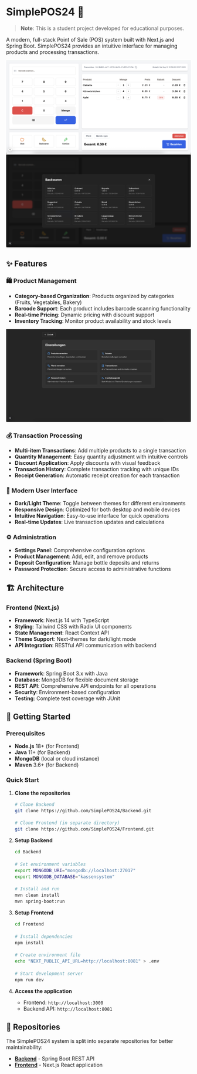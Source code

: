 # SimplePOS24 🛒

> **Note**: This is a student project developed for educational purposes.

A modern, full-stack Point of Sale (POS) system built with Next.js and Spring Boot. SimplePOS24 provides an intuitive interface for managing products and processing transactions.

![SimplePOS24 Main Interface](public/image-0.png)
![SimplePOS24 Main Interface](public/image-2.png)

## ✨ Features

### 🛍️ Product Management
- **Category-based Organization**: Products organized by categories (Fruits, Vegetables, Bakery)
- **Barcode Support**: Each product includes barcode scanning functionality
- **Real-time Pricing**: Dynamic pricing with discount support
- **Inventory Tracking**: Monitor product availability and stock levels

![Product Selection - Bakery Items](public/image-1.png)

### 💰 Transaction Processing
- **Multi-item Transactions**: Add multiple products to a single transaction
- **Quantity Management**: Easy quantity adjustment with intuitive controls
- **Discount Application**: Apply discounts with visual feedback
- **Transaction History**: Complete transaction tracking with unique IDs
- **Receipt Generation**: Automatic receipt creation for each transaction

### 🎨 Modern User Interface
- **Dark/Light Theme**: Toggle between themes for different environments
- **Responsive Design**: Optimized for both desktop and mobile devices
- **Intuitive Navigation**: Easy-to-use interface for quick operations
- **Real-time Updates**: Live transaction updates and calculations

### ⚙️ Administration
- **Settings Panel**: Comprehensive configuration options
- **Product Management**: Add, edit, and remove products
- **Deposit Configuration**: Manage bottle deposits and returns
- **Password Protection**: Secure access to administrative functions

## 🏗️ Architecture

### Frontend (Next.js)
- **Framework**: Next.js 14 with TypeScript
- **Styling**: Tailwind CSS with Radix UI components
- **State Management**: React Context API
- **Theme Support**: Next-themes for dark/light mode
- **API Integration**: RESTful API communication with backend

### Backend (Spring Boot)
- **Framework**: Spring Boot 3.x with Java
- **Database**: MongoDB for flexible document storage
- **REST API**: Comprehensive API endpoints for all operations
- **Security**: Environment-based configuration
- **Testing**: Complete test coverage with JUnit

## 🚀 Getting Started

### Prerequisites
- **Node.js** 18+ (for Frontend)
- **Java** 11+ (for Backend)
- **MongoDB** (local or cloud instance)
- **Maven** 3.6+ (for Backend)

### Quick Start

1. **Clone the repositories**
   ```bash
   # Clone Backend
   git clone https://github.com/SimplePOS24/Backend.git
   
   # Clone Frontend (in separate directory)
   git clone https://github.com/SimplePOS24/Frontend.git
   ```

2. **Setup Backend**
   ```bash
   cd Backend
   
   # Set environment variables
   export MONGODB_URI="mongodb://localhost:27017"
   export MONGODB_DATABASE="kassensystem"
   
   # Install and run
   mvn clean install
   mvn spring-boot:run
   ```

3. **Setup Frontend**
   ```bash
   cd Frontend
   
   # Install dependencies
   npm install
   
   # Create environment file
   echo "NEXT_PUBLIC_API_URL=http://localhost:8081" > .env
   
   # Start development server
   npm run dev
   ```

4. **Access the application**
   - Frontend: `http://localhost:3000`
   - Backend API: `http://localhost:8081`

## 📁 Repositories

The SimplePOS24 system is split into separate repositories for better maintainability:

- **[Backend](https://github.com/SimplePOS24/Backend)** - Spring Boot REST API
- **[Frontend](https://github.com/SimplePOS24/Frontend)** - Next.js React application

